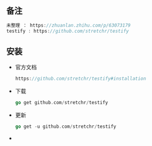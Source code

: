 ## 备注

```go 
未整理 ： https://zhuanlan.zhihu.com/p/63073179  
testify : https://github.com/stretchr/testify
```





## 安装

*   官方文档

    ```go
    https://github.com/stretchr/testify#installation
    ```

*   下载

    ```go
    go get github.com/stretchr/testify
    ```

*   更新

    ```go
    go get -u github.com/stretchr/testify
    ```

*   

